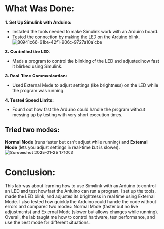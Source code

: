 # What Was Done:

**1. Set Up Simulink with Arduino:**
- Installed the tools needed to make Simulink work with an Arduino board.
- Tested the connection by making the LED on the Arduino blink.
  ![80941c66-61ba-42f1-906c-9727a10a1cbe](https://github.com/user-attachments/assets/e8d8e5c9-be27-409b-a82e-0a92f73bbbcf)

**2. Controlled the LED:**
- Made a program to control the blinking of the LED and adjusted how fast it blinked using Simulink.
  
**3. Real-Time Communication:**
- Used External Mode to adjust settings (like brightness) on the LED while the program was running.
  
**4. Tested Speed Limits:**
- Found out how fast the Arduino could handle the program without messing up by testing with very short execution times.

## Tried two modes: 
**Normal Mode** (runs faster but can't adjust while running) and **External Mode** (lets you adjust settings in real-time but is slower).
![Screenshot 2025-01-25 171003](https://github.com/user-attachments/assets/6a2dfd4a-a334-4a05-b9ac-9ebb5135821f)

# Conclusion: 
This lab was about learning how to use Simulink with an Arduino to control an LED and test how fast the Arduino can run a program. 
I set up the tools, made the LED blink, and adjusted its brightness in real time using External Mode. 
I also tested how quickly the Arduino could handle the code without errors and compared two modes: 
Normal Mode (faster but no live adjustments) and External Mode (slower but allows changes while running). 
Overall, the lab taught me how to control hardware, test performance, and use the best mode for different situations.
